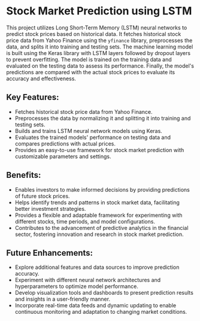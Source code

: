 <!DOCTYPE html>
<html lang="en">
<head>
  <meta charset="UTF-8">
  <meta name="viewport" content="width=device-width, initial-scale=1.0">
  <title>Stock Market Prediction using LSTM</title>
</head>
<body>
  <h1>Stock Market Prediction using LSTM</h1>
  <p>
    This project utilizes Long Short-Term Memory (LSTM) neural networks to predict stock prices based on historical data. It fetches historical stock price data from Yahoo Finance using the <code>yfinance</code> library, preprocesses the data, and splits it into training and testing sets. The machine learning model is built using the Keras library with LSTM layers followed by dropout layers to prevent overfitting. The model is trained on the training data and evaluated on the testing data to assess its performance. Finally, the model's predictions are compared with the actual stock prices to evaluate its accuracy and effectiveness.
  </p>
  
  <h2>Key Features:</h2>
  <ul>
    <li>Fetches historical stock price data from Yahoo Finance.</li>
    <li>Preprocesses the data by normalizing it and splitting it into training and testing sets.</li>
    <li>Builds and trains LSTM neural network models using Keras.</li>
    <li>Evaluates the trained models' performance on testing data and compares predictions with actual prices.</li>
    <li>Provides an easy-to-use framework for stock market prediction with customizable parameters and settings.</li>
  </ul>

  <h2>Benefits:</h2>
  <ul>
    <li>Enables investors to make informed decisions by providing predictions of future stock prices.</li>
    <li>Helps identify trends and patterns in stock market data, facilitating better investment strategies.</li>
    <li>Provides a flexible and adaptable framework for experimenting with different stocks, time periods, and model configurations.</li>
    <li>Contributes to the advancement of predictive analytics in the financial sector, fostering innovation and research in stock market prediction.</li>
  </ul>

  <h2>Future Enhancements:</h2>
  <ul>
    <li>Explore additional features and data sources to improve prediction accuracy.</li>
    <li>Experiment with different neural network architectures and hyperparameters to optimize model performance.</li>
    <li>Develop visualization tools and dashboards to present prediction results and insights in a user-friendly manner.</li>
    <li>Incorporate real-time data feeds and dynamic updating to enable continuous monitoring and adaptation to changing market conditions.</li>
  </ul>

  
</body>
</html>
